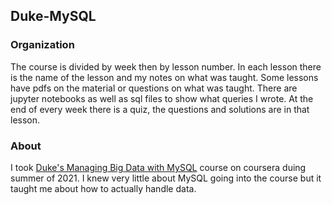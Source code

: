 ## Duke-MySQL

### Organization

The course is divided by week then by lesson number. In each lesson there is the name of the lesson and my notes on what was taught. Some lessons have pdfs on the material or questions on what was taught. There are jupyter notebooks as well as sql files to show what queries I wrote. At the end of every week there is a quiz, the questions and solutions are in that lesson.

### About

I took [Duke's Managing Big Data with MySQL](https://www.coursera.org/learn/analytics-mysql) course on coursera duing summer of 2021. I knew very little about MySQL going into the course but it taught me about how to actually handle data.
